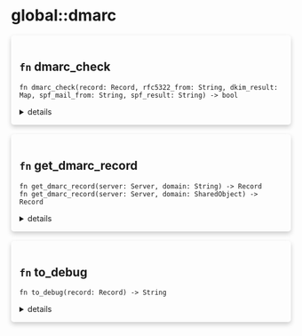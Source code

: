# global::dmarc



<div markdown="span" style='box-shadow: 0 4px 8px 0 rgba(0,0,0,0.2); padding: 15px; border-radius: 5px;'>

<h2 class="func-name"> <code>fn</code> dmarc_check </h2>

```rust,ignore
fn dmarc_check(record: Record, rfc5322_from: String, dkim_result: Map, spf_mail_from: String, spf_result: String) -> bool

```

<details>
<summary markdown="span"> details </summary>


</details>

</div>
</br>


<div markdown="span" style='box-shadow: 0 4px 8px 0 rgba(0,0,0,0.2); padding: 15px; border-radius: 5px;'>

<h2 class="func-name"> <code>fn</code> get_dmarc_record </h2>

```rust,ignore
fn get_dmarc_record(server: Server, domain: String) -> Record
fn get_dmarc_record(server: Server, domain: SharedObject) -> Record
```

<details>
<summary markdown="span"> details </summary>

Get a valid DMARC record for the domain.
</details>

</div>
</br>


<div markdown="span" style='box-shadow: 0 4px 8px 0 rgba(0,0,0,0.2); padding: 15px; border-radius: 5px;'>

<h2 class="func-name"> <code>fn</code> to_debug </h2>

```rust,ignore
fn to_debug(record: Record) -> String

```

<details>
<summary markdown="span"> details </summary>

Produce a debug output for the parsed [`dmarc::Record`]
</details>

</div>
</br>

